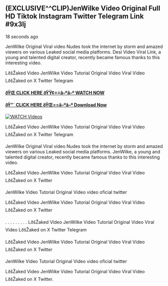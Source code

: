 ## (EXCLUSIVE^^CLIP)JenWilke Video Original Full HD Tiktok Instagram Twitter Telegram Link #9x3lj

18 seconds ago

JenWilke Original Viral video Nudes took the internet by storm and amazed viewers on various Leaked social media platforms. Desi Video Viral Link, a young and talented digital creator, recently became famous thanks to this interesting video.

LðšŽaked Video JenWilke Video Tutorial Original Video Viral Video LðšŽaked on X Twitter Telegram

**[ðŸŒ CLICK HERE ðŸŸ¢==â–ºâ–º WATCH NOW](https://clips-mediaa.blogspot.com/2025/02/video-viral-download.html)**

**[ðŸ”´ CLICK HERE ðŸŒ==â–ºâ–º Download Now](https://clips-mediaa.blogspot.com/2025/02/video-viral-download.html)**

[![WATCH Videos](https://i.imgur.com/dJHk4Zq.gif)](https://clips-mediaa.blogspot.com/2025/02/video-viral-download.html)

LðšŽaked Video JenWilke Video Tutorial Original Video Viral Video LðšŽaked on X Twitter Telegram

JenWilke Original Viral video Nudes took the internet by storm and amazed viewers on various Leaked social media platforms. JenWilke, a young and talented digital creator, recently became famous thanks to this interesting video.

LðšŽaked Video JenWilke Video Tutorial Original Video Viral Video LðšŽaked on X Twitter

JenWilke Video Tutorial Original Video video oficial twitter

LðšŽaked Video JenWilke Video Tutorial Original Video Viral Video LðšŽaked on X Twitter

. . . . . . . . . LðšŽaked Video JenWilke Video Tutorial Original Video Viral Video LðšŽaked on X Twitter Telegram

LðšŽaked Video JenWilke Video Tutorial Original Video Viral Video LðšŽaked on X Twitter

JenWilke Video Tutorial Original Video video oficial twitter

LðšŽaked Video JenWilke Video Tutorial Original Video Viral Video LðšŽaked on X Twitter.